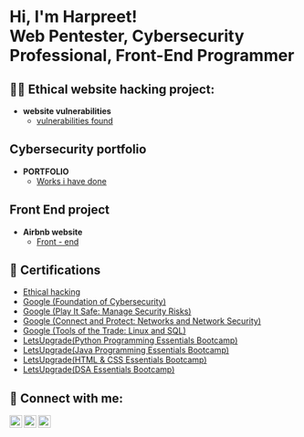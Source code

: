 <h1>Hi, I'm Harpreet! <br/><a>Web Pentester</a>, <a>Cybersecurity Professional</a>,
  <a>Front-End Programmer</a> 

<h2>👨‍💻 Ethical website hacking project:</h2>

- <b>website vulnerabilities</b>
  - [vulnerabilities found](https://github.com/Harpreetsingh21/Ethical-hacking.git)

<h2>Cybersecurity portfolio</h2>

  - <b>PORTFOLIO</b>
    - [Works i have done](https://github.com/Harpreetsingh21/cybersecurity-portfolio.git)
 
<h2>Front End project</h2>

- <b>Airbnb website</b>
  - [Front - end](https://github.com/Harpreetsingh21/Airbnb-frontend-.git)


<h2>📄 Certifications</h2>

- [Ethical hacking](https://trainings.internshala.com/view_certificate/ec1zfwf8b8v/gz8zs518vuu/)
- [Google (Foundation of Cybersecurity)](https://www.coursera.org/account/accomplishments/certificate/SJCAC38ZUBJ2)
- [Google (Play It Safe: Manage Security Risks)](https://www.coursera.org/account/accomplishments/certificate/A3SVFJD6EKNR)
- [Google (Connect and Protect: Networks and Network Security)](https://www.coursera.org/account/accomplishments/certificate/NVDMQ26SSVZB)
- [Google (Tools of the Trade: Linux and SQL)](https://www.coursera.org/account/accomplishments/certificate/5X8SYLT565TQ)
- [LetsUpgrade(Python Programming Essentials Bootcamp)](https://drive.google.com/file/d/1I6tsYSoBhWwDsH62ctTL6gpeTDRzYK2u/view?usp=sharing)
- [LetsUpgrade(Java Programming Essentials Bootcamp)](https://drive.google.com/file/d/1J68kDFM8POPk69snoc1vGqLXo2oCTwbk/view?usp=sharing)
- [LetsUpgrade(HTML & CSS Essentials Bootcamp)](https://drive.google.com/file/d/1NNGGeJQyrLxg_AVpDSRx8n1zZa0u_ZY2/view?usp=sharing)
- [LetsUpgrade(DSA Essentials Bootcamp)](https://drive.google.com/file/d/10zTaiVR2p7XsPYosbpy9rgC35_0ji8Ge/view?usp=sharing)


<h2> 🤳 Connect with me:</h2>

[<img align="left" alt="HarpreetSingh | Twitter" width="22px" src="https://cdn.jsdelivr.net/npm/simple-icons@v3/icons/twitter.svg" />][twitter]
[<img align="left" alt="HarpreetSingh | LinkedIn" width="22px" src="https://cdn.jsdelivr.net/npm/simple-icons@v3/icons/linkedin.svg" />][linkedin]
[<img align="left" alt="HarpreetSingh | Instagram" width="22px" src="https://cdn.jsdelivr.net/npm/simple-icons@v3/icons/instagram.svg" />][instagram]

[twitter]: https://twitter.com/Harpreet9727
[instagram]: https://www.instagram.com/harpreet_singh_97/
[linkedin]: https://www.linkedin.com/in/harpreet-singh-9b8451267/
